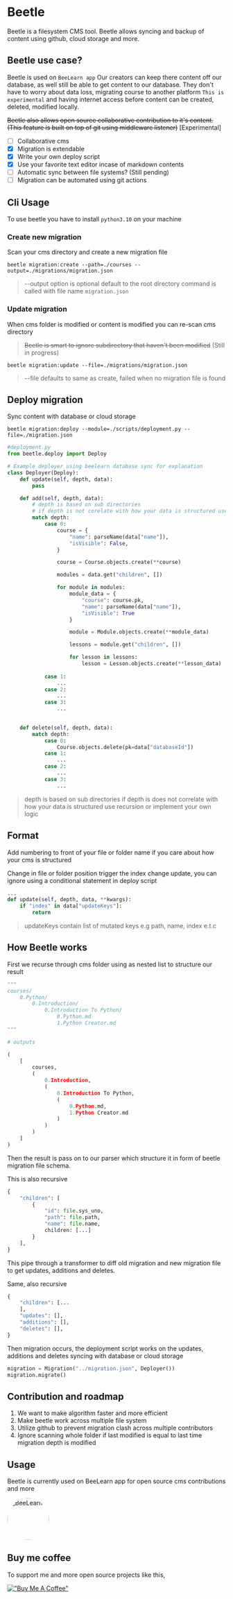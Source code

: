 # Beetle

Beetle is a filesystem CMS tool. Beetle allows syncing and backup of content using github, cloud storage and more.

## Beetle use case?

Beetle is used on `BeeLearn app` Our creators can keep there content off our database, as well still be able to get content to our database. They don't have to worry about data loss, migrating course to another platform `This is experimental` and having internet access before content can be created, deleted, modified locally.

~~Beetle also allows open source collaborative contribution to it's content. (This feature is built on top of git using middleware listener)~~ [Experimental]

- [ ] Collaborative cms
- [x] Migration is extendable
- [x] Write your own deploy script
- [x] Use your favorite text editor incase of markdown contents
- [ ] Automatic sync between file systems? (Still pending)
- [ ] Migration can be automated using git actions

## Cli Usage

To use beetle you have to install  `python3.10` on your machine

### Create new migration

Scan your cms directory and create a new migration file

```shell
beetle migration:create --path=./courses --output=./migrations/migration.json
```

> --output option is optional default to the root directory command is called with file name `migration.json`

### Update migration

When cms folder is modified or content is modified you can re-scan cms directory

> ~~Beetle is smart to ignore subdirectory that haven't been modified~~ (Still in progress)

```shell
beetle migration:update --file=./migrations/migration.json
```

> --file defaults to same as create, failed when no migration file is found

## Deploy migration

Sync content with database or cloud storage

```shell
beetle migration:deploy --module=./scripts/deployment.py --file=./migration.json  
```

```py
#deployment.py
from beetle.deploy import Deploy

# Example deployer using beelearn database sync for explanation
class Deployer(Deploy):
    def update(self, depth, data):
        pass 

    def add(self, depth, data):
        # depth is based on sub directories 
        # if depth is not corelate with how your data is structured use recursion or implement your own logic
        match depth:
            case 0:
                course = {
                    "name": parseName(data["name"]),
                    "isVisible": False,
                }     

                course = Course.objects.create(**course)

                modules = data.get("children", [])

                for module in modules:
                    module_data = {
                        "course": course.pk,
                        "name": parseName(data["name"]),
                        "isVisible": True
                    }

                    module = Module.objects.create(**module_data)

                    lessons = module.get("children", [])

                    for lesson in lessons:
                        lesson = Lesson.objects.create(**lesson_data)
            
            case 1:
                ...
            case 2:
                ...
            case 3:
                ...       
                

    def delete(self, depth, data):
        match depth:
            case 0:
                Course.objects.delete(pk=data["databaseId"])
            case 1:
                ...
            case 2:
                ...
            case 3:
                ...
```

> depth is based on sub directories 
> if depth is does not correlate with how your data is structured use recursion or implement your own logic

## Format

Add numbering to front of your file or folder name if you care about how your cms is structured

Change in file or folder position trigger the index change update, you can ignore using a conditional statement in deploy script

```py
...
def update(self, depth, data, **kwargs):
    if "index" in data["updateKeys"]:
        return
```

> updateKeys contain list of mutated keys e.g path, name, index e.t.c

## How Beetle works

First we recurse through cms folder using as nested list to structure our result

```py
"""
courses/
    0.Python/
        0.Introduction/
            0.Introduction To Python/
                0.Python.md
                1.Python Creator.md
"""

# outputs 

(
    [
        courses,
        (
            0.Introduction,
            (
                0.Introduction To Python,
                (
                    0.Python.md,
                    1.Python Creator.md
                )
            )
        )
    ]
)
```

Then the result is pass on to our parser which structure it in form of beetle migration file schema.

This is also recursive

```py
{
    "children": [
        {
            "id": file.sys_uno,
            "path": file.path,
            "name": file.name,
            children: [...]
        }
    ],
}
```

This pipe through a transformer to diff old migration and new migration file to get updates, additions and deletes.

Same, also recursive

```py
{
    "children": [...
    ],
    "updates": [],
    "additions": [],
    "deletes": [],
}
```

Then migration occurs, the deployment script works on the updates, additions and deletes syncing with database or cloud storage

```py
migration = Migration("../migration.json", Deployer())
migration.migrate()
```

## Contribution and roadmap

1. We want to make algorithm faster and more efficient
2. Make beetle work across multiple file system
3. Utilize github to prevent migration clash across multiple contributors
4. Ignore scanning whole folder if last modified is equal to last time migration depth is modified

## Usage

Beetle is currently used on BeeLearn app for open source cms contributions and more

<img
    src="https://d112y698adiu2z.cloudfront.net/photos/production/software_photos/002/545/647/datas/original.png"
    alt="BeeLearn"
    width="96"
    height="96"
    style="border-radius: 100px;" />

## Buy me coffee

To support me and more open source projects like this,

[!["Buy Me A Coffee"](https://www.buymeacoffee.com/assets/img/custom_images/orange_img.png)](https://www.buymeacoffee.com/lyonkvalid)